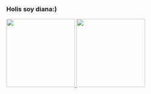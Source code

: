 ### Holis soy diana:)

<!--
**DianaCadenaMoreno/DianaCadenaMoreno** is a ✨ _special_ ✨ repository because its `README.md` (this file) appears on your GitHub profile.

Here are some ideas to get you started:

- 🔭 I’m currently working on ...
- 🌱 I’m currently learning ...
- 👯 I’m looking to collaborate on ...
- 🤔 I’m looking for help with ...
- 💬 Ask me about ...
- 📫 How to reach me: ...
- 😄 Pronouns: ...
- ⚡ Fun fact: ...
-->
<div>
  <a href="https://github.com/DianaCadenaMoreno/DianaCadenaMoreno">
  <img height="180cm" src="https://github-readme-stats.vercel.app/api?username=DianaCadenaMoreno&show_icons=true&theme=compact"/>
  <img height="180cm" src="https://github-readme-stats.vercel.app/api/top-langs/?username=DianaCadenaMoreno&layout=compact"/>
</div>
